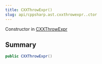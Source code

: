 ```yaml
---
title: CXXThrowExpr()
slug: api/cppsharp.ast.cxxthrowexpr..ctor
---
```

Constructor in [CXXThrowExpr](/api/cppsharp/ast/cxxthrowexpr)

## Summary



```csharp
public CXXThrowExpr()
```

